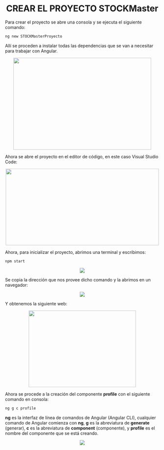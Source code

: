 <h1 align="center"> CREAR EL PROYECTO STOCKMaster</h1>
Para crear el proyecto se abre una consola y se ejecuta el siguiente comando:

```bash
ng new STOCKMasterProyecto
```
Allí se proceden a instalar todas las dependencias que se van a necesitar para trabajar con Angular.

<p align="center"><img src="https://github.com/user-attachments/assets/4a68634c-b664-4997-b061-e2b4e6203a3a" width="450" height="300"/></p>

Ahora se abre el proyecto en el editor de código, en este caso Visual Studio Code:

<p align="center"><img src="https://github.com/user-attachments/assets/e2a41b15-158e-41d9-8b9c-30e213c1046d" width="500" height="250"/></p>

Ahora, para inicializar el proyecto, abrimos una terminal y escribimos:

```bash
npm start
```
<p align="center"><img src="https://github.com/user-attachments/assets/87ada03a-864e-415a-ad35-00c5fbe8a8ea"/></p>

Se copia la dirección que nos provee dicho comando y la abrimos en un navegador:

<p align="center"><img src="https://github.com/user-attachments/assets/14ad2ad1-3c3b-467b-b990-d554373257df"/></p>

Y obtenemos la siguiente web:
<p align="center"><img src="https://github.com/user-attachments/assets/9384f37b-1e61-4484-9981-05353ddb3bcb" width="350" height="250"/></p>

Ahora se procede a la creación del componente **profile** con el siguiente comando en consola:

```bash
ng g c profile
```
**ng** es la interfaz de línea de comandos de Angular (Angular CLI), cualquier comando de Angular comienza con **ng**, **g** es la abreviatura de **generate** (generar), **c** es la abreviatura de **component** (componente), y **profile** es el nombre del componente que se está creando.
<p align="center"><img src="https://github.com/user-attachments/assets/7b494fc1-b5a4-403a-b0cf-a0844587907e"/></p>



